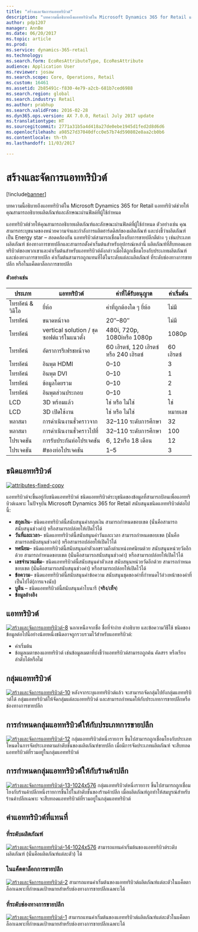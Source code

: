 ```yaml
---
title: "สร้างและจัดการแอททริบิวต์"
description: "บทความนี้อธิบายถึงแอททริบิวต์ใน Microsoft Dynamics 365 for Retail แอททริบิวต์ช่วยให้คุณสามารถอธิบายผลิตภัณฑ์และลักษณะผ่านฟิลด์ที่ผู้ใช้กำหนด"
author: pdp1207
manager: AnnBe
ms.date: 06/20/2017
ms.topic: article
ms.prod: 
ms.service: dynamics-365-retail
ms.technology: 
ms.search.form: EcoResAttributeType, EcoResAttribute
audience: Application User
ms.reviewer: josaw
ms.search.scope: Core, Operations, Retail
ms.custom: 16461
ms.assetid: 2b85491c-f830-4e79-a2cb-681b7ced6988
ms.search.region: global
ms.search.industry: Retail
ms.author: prabhup
ms.search.validFrom: 2016-02-28
ms.dyn365.ops.version: AX 7.0.0, Retail July 2017 update
ms.translationtype: HT
ms.sourcegitcommit: 2771a31b5a4d418a27de0ebe1945d1fed2d8d6d6
ms.openlocfilehash: a98527d37040dfcc0e57b74d590802e8aa2cb0b6
ms.contentlocale: th-th
ms.lasthandoff: 11/03/2017

---
```


# <a name="create-and-manage-attributes"></a>สร้างและจัดการแอททริบิวต์

[!include[banner](includes/banner.md)]


บทความนี้อธิบายถึงแอททริบิวต์ใน Microsoft Dynamics 365 for Retail แอททริบิวต์ช่วยให้คุณสามารถอธิบายผลิตภัณฑ์และลักษณะผ่านฟิลด์ที่ผู้ใช้กำหนด

แอททริบิวต์ช่วยให้คุณสามารถอธิบายผลิตภัณฑ์และลักษณะผ่านฟิลด์ที่ผู้ใช้กำหนด ตัวอย่างเช่น คุณสามารถระบุขนาดของหน่วยความจำและกำลังการผลิตฮาร์ดดิสก์ของผลิตภัณฑ์ และบ่งชี้ว่าผลิตภัณฑ์เป็น Energy star – สอดคล้องกัน แอททริบิวต์สามารถเชื่อมโยงกับการขายปลีกตีต่าง ๆ เช่นประเภทผลิตภัณฑ์ ช่องทางการขายปลีกและสามารถตั้งค่าเริ่มต้นสำหรับอุปกรณ์เหล่านี้ ผลิตภัณฑ์ที่สืบทอดแอททริบิวต์ของพวกเขาและค่าเริ่มต้นสำหรับแอททริบิวต์ดังกล่าวเมื่อได้ถูกเชื่อมโยงกับประเภทผลิตภัณฑ์และช่องทางการขายปลีก ค่าเริ่มต้นสามารถถูกแทนที่ได้ในระดับแต่ละผลิตภัณฑ์ ที่ระดับช่องทางการขายปลีก หรือในแค็ตตาล็อกการขายปลีก

#### <a name="examples"></a>ตัวอย่างเช่น

| ประเภท   | แอททริบิวต์                | ค่าที่ได้รับอนุญาต          | ค่าเริ่มต้น |
|------------|--------------------------|-----------------------------|---------------|
| โทรทัศน์ & วิดีโอ | ยี่ห้อ                    | ค่าที่ถูกต้องใด ๆ ยี่ห้อ       | ไม่มี          |
| โทรทัศน์         | ขนาดหน้าจอ              | 20″–80″                     | ไม่มี          |
| โทรทัศน์         | vertical solution / ชุดซอฟต์แวร์ในแนวตั้ง      | 480i, 720p, 1080iหรือ 1080p | 1080p         |
| โทรทัศน์         | อัตราการรีเฟรชหน้าจอ      | 60 เฮิรตซ์, 120 เฮิรตซ์หรือ 240 เฮิรตซ์       | 60 เฮิรตซ์          |
| โทรทัศน์         | อินพุต HDMI              | 0–10                        | 3             |
| โทรทัศน์         | อินพุต DVI               | 0–10                        | 1             |
| โทรทัศน์         | ข้อมูลโดยรวม         | 0–10                        | 2             |
| โทรทัศน์         | อินพุตส่วนประกอบ         | 0–10                        | 1             |
| LCD        | 3D พร้อมแล้ว                 | ใช่ หรือ ไม่ใช่                   | ใช่           |
| LCD        | 3D เปิดใช้งาน               | ใช่ หรือ ไม่ใช่                   | หมายเลข            |
| พลาสมา     | การดำเนินงานชั่วคราวจาก      | 32–110 ระดับการศึกษา              | 32            |
| พลาสมา     | การดำเนินงานชั่วคราวไปที่        | 32–110 ระดับการศึกษา              | 100           |
| โปรเจคชัน | การรับประกันท่อโปรเจคชัน | 6, 12หรือ 18 เดือน         | 12            |
| โปรเจคชัน | #ของท่อโปรเจคชัน    | 1–5                         | 3             |


## <a name="attribute-type"></a>ชนิดแอททริบิวต์
  [![attributes-fixed-copy](./media/attributes-fixed-copy.png)](./media/attributes-fixed-copy.png) 
  
แอททริบิวต์จะขึ้นอยู่กับชนิดแอททริบิวต์ ชนิดแอททริบิวต์ระบุชนิดของข้อมูลที่สามารถป้อนเพื่อแอททริบิวต์เฉพาะ ในปัจจุบัน Microsoft Dynamics 365 for Retail สนับสนุนชนิดแอททริบิวต์ต่อไปนี้:

-   **สกุลเงิน**– ชนิดแอททริบิวต์นี้สนับสนุนค่าสกุลเงิน สามารถกำหนดขอบเขต (นั่นคือสามารถสนับสนุนช่วงค่า) หรือสามารถปล่อยให้เปิดไว้ได้
-   **วันที่และเวลา**– ชนิดแอททริบิวต์นี้สนับสนุนค่าวันและเวลา สามารถกำหนดขอบเขต (นั่นคือสามารถสนับสนุนช่วงค่า) หรือสามารถปล่อยให้เปิดไว้ได้
-   **ทศนิยม**– ชนิดแอททริบิวต์นี้สนับสนุนค่าตัวเลขรวมถึงตำแหน่งทศนิยมด้วย สนับสนุนหน่วยวัดอีกด้วย สามารถกำหนดขอบเขต (นั่นคือสามารถสนับสนุนช่วงค่า) หรือสามารถปล่อยให้เปิดไว้ได้
-   **เลขจำนวนเต็ม**– ชนิดแอททริบิวต์นี้สนับสนุนค่าตัวเลข สนับสนุนหน่วยวัดอีกด้วย สามารถกำหนดขอบเขต (นั่นคือสามารถสนับสนุนช่วงค่า) หรือสามารถปล่อยให้เปิดไว้ได้
-   **ข้อความ**– ชนิดแอททริบิวต์นี้สนับสนุนค่าข้อความ สนับสนุนชุดของค่าที่กำหนดไว้ล่วงหน้าของค่าที่เป็นไปได้(การแจงนับ)
-   **บูลีน** – ชนิดแอททริบิวต์นี้สนับสนุนค่าไบนารี (**จริง**/**เท็จ**)
-   **ข้อมูลอ้างอิง**

## <a name="attribute"></a>แอททริบิวต์
  [![สร้างและจัดการแอททริบิวต์-8](./media/createandmanageattribute-8.png)](./media/createandmanageattribute-8.png) นอกเหนือจากชื่อ ชื่อที่จำง่าย คำอธิบาย และข้อความวิธีใช้ ชนิดของข้อมูลต่อไปนี้อย่างน้อยหนึ่งชนิดอาจถูกรวบรวมไว้สำหรับแอททริบิวต์:

-   ค่าเริ่มต้น
-   ข้อมูลเมตาของแอททริบิวต์ เช่นข้อมูลเมตาที่บ่งชี้ว่าแอททริบิวต์สามารถถูกค้น คัดสรร หรือเรียงลำดับได้หรือไม่

## <a name="attribute-group"></a>กลุ่มแอททริบิวต์
  [![สร้างและจัดการแอททริบิวต์-10](./media/createandmanageattribute-10.png)](./media/createandmanageattribute-10.png) หลังจากระบุแอททริบิวต์แล้ว จะสามารถจัดกลุ่มไปยังกลุ่มแอททริบิวต์ได้ กลุ่มแอททริบิวต์ให้จัดกลุ่มแต่ละแอททริบิวต์ และสามารถกำหนดให้กับประเภทการขายปลีกหรือช่องทางการขายปลีก

## <a name="assigning-attribute-groups-to-retail-categories"></a>การกำหนดกลุ่มแอททริบิวต์ให้กับประเภทการขายปลีก
  [![สร้างและจัดการแอททริบิวต์-12](./media/createandmanageattribute-12.png)](./media/createandmanageattribute-12.png) กลุ่มแอททริบิวต์หนึ่งรายการ ขึ้นไปสามารถถูกเชื่อมโยงกับประเภทโหนดในการจัดประเภทตามลำดับชั้นของผลิตภัณฑ์ขายปลีก เมื่อมีการจัดประเภทผลิตภัณฑ์ จะสืบทอดแอททริบิวต์ที่รวมอยู่ในกลุ่มแอททริบิวต์

## <a name="assigning-attribute-groups-to-retail-stores"></a>การกำหนดกลุ่มแอททริบิวต์ให้กับร้านค้าปลีก
  [![สร้างและจัดการแอททริบิวต์-13-1024x576](./media/createandmanageattribute-13-1024x576.png)](./media/createandmanageattribute-13-1024x576.png) กลุ่มแอททริบิวต์หนึ่งรายการ ขึ้นไปสามารถถูกเชื่อมโยงกับร้านค้าปลีกหนึ่งรายการขึ้นไปในลำดับชั้นของร้านค้าปลีก เมื่อผลิตภัณฑ์ถูกทำให้สมบูรณ์สำหรับร้านค้าปลีกเฉพาะ จะสืบทอดแอททริบิวต์ที่รวมอยู่ในกลุ่มแอททริบิวต์

## <a name="overriding-attribute-values"></a>ค่าแอททริบิวต์ที่แทนที่
### <a name="at-the-product-level"></a>ที่ระดับผลิตภัณฑ์

  [![สร้างและจัดการแอททริบิวต์-14-1024x576](./media/createandmanageattribute-14-1024x576.png)](./media/createandmanageattribute-14-1024x576.png) สามารถแทนค่าเริ่มต้นของแอททริบิวต์ระดับผลิตภัณฑ์ (นั่นคือผลิตภัณฑ์แต่ละตัว) ได้

### <a name="in-a-retail-catalog"></a>ในแค็ตตาล็อกการขายปลีก

  [![สร้างและจัดการแอททริบิวต์-2](./media/createandmanageattribute-2.png)](./media/createandmanageattribute-2.png) สามารถแทนค่าเริ่มต้นของแอททริบิวต์ผลิตภัณฑ์แต่ละตัวในแค็ตตาล็อกเฉพาะที่กำหนดเป้าหมายสำหรับช่องทางการขายปลีกเฉพาะได้

### <a name="at-the-retail-channel-level"></a>ที่ระดับช่องทางการขายปลีก

  [![สร้างและจัดการแอททริบิวต์-1](./media/createandmanageattribute-1.jpg)](./media/createandmanageattribute-1.jpg) สามารถแทนค่าเริ่มต้นของแอททริบิวต์ผลิตภัณฑ์แต่ละตัวในแค็ตตาล็อกเฉพาะที่กำหนดเป้าหมายสำหรับช่องทางการขายปลีกเฉพาะได้




